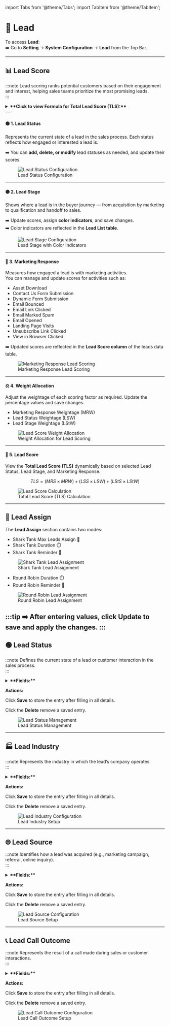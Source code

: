 import Tabs from '@theme/Tabs';
import TabItem from '@theme/TabItem';

# 🧲 **Lead**

To access **Lead**:  
➡️ Go to **Setting** → **System Configuration** → **Lead** from the Top Bar.

---

## 📊 Lead Score
:::note
Lead scoring ranks potential customers based on their engagement and interest, helping sales teams prioritize the most promising leads.  
:::

<details>
<summary><strong>**Click to view Formula for Total Lead Score (TLS):**</strong></summary>
<p>
TLS = (MRS × MRW) + (LSS × LSW) + (LStS × LStW)

yaml
Copy code

Where:  
- **MRS** – Marketing Response Score  
- **MRW** – Marketing Response Weightage  
- **LSS** – Lead Status Score  
- **LSW** – Lead Status Weightage  
- **LStS** – Lead Stage Score  
- **LStW** – Lead Stage Weightage  
</p>
</details>
---

#### 🟢 **1. Lead Status**

Represents the current state of a lead in the sales process. Each status reflects how engaged or interested a lead is.  

➡️ You can **add, delete, or modify** lead statuses as needed, and update their scores.  

<figure>
  <img src="/media/system-configuration/lead/lead-score-status.png" alt="Lead Status Configuration" />
  <figcaption>Lead Status Configuration</figcaption>
</figure>

---

#### 🟣 **2. Lead Stage**

Shows where a lead is in the buyer journey — from acquisition by marketing to qualification and handoff to sales.  

➡️ Update scores, assign **color indicators**, and save changes.  
➡️ Color indicators are reflected in the **Lead List table**.  

<figure>
  <img src="/media/system-configuration/lead/lead-stage.png" alt="Lead Stage Configuration" />
  <figcaption>Lead Stage with Color Indicators</figcaption>
</figure>

---

#### 📧 **3. Marketing Response**

Measures how engaged a lead is with marketing activities.  
You can manage and update scores for activities such as:  

- Asset Download  
- Contact Us Form Submission  
- Dynamic Form Submission  
- Email Bounced  
- Email Link Clicked  
- Email Marked Spam  
- Email Opened  
- Landing Page Visits  
- Unsubscribe Link Clicked  
- View in Browser Clicked  

➡️ Updated scores are reflected in the **Lead Score column** of the leads data table.  

<figure>
  <img src="/media/system-configuration/lead/marketing-response.png" alt="Marketing Response Lead Scoring" />
  <figcaption>Marketing Response Lead Scoring</figcaption>
</figure>

---

#### ⚖️ 4. Weight Allocation

Adjust the weightage of each scoring factor as required. Update the percentage values and save changes.  

- Marketing Response Weightage (MRW)  
- Lead Status Weightage (LSW)  
- Lead Stage Weightage (LStW)  

<figure>
  <img src="/media/system-configuration/lead/weightage-allocation.png" alt="Lead Score Weight Allocation" />
  <figcaption>Weight Allocation for Lead Scoring</figcaption>
</figure>

---

#### 🧮 5. Lead Score

View the **Total Lead Score (TLS)** dynamically based on selected Lead Status, Lead Stage, and Marketing Response.  

$$
TLS = (MRS \times MRW) + (LSS \times LSW) + (LStS \times LStW)
$$


<figure>
  <img src="/media/system-configuration/lead/lead-score.png" alt="Lead Score Calculation" />
  <figcaption>Total Lead Score (TLS) Calculation</figcaption>
</figure>

---

## 👥 Lead Assign

The **Lead Assign** section contains two modes:  

<Tabs>
  <TabItem value="shark-tank" label="🦈 Shark Tank" default>
    <ul>
      <li>Shark Tank Max Leads Assign 📌</li>
      <li>Shark Tank Duration ⏱️</li>
      <li>Shark Tank Reminder 🔔</li>
    </ul>
    <figure>
      <img src="/media/system-configuration/lead/shark-tank.png" alt="Shark Tank Lead Assignment" />
      <figcaption>Shark Tank Lead Assignment</figcaption>
    </figure>
  </TabItem>

  <TabItem value="round-robin" label="🔄 Round Robin">
    <ul>
      <li>Round Robin Duration ⏱️</li>
      <li>Round Robin Reminder 🔔</li>
    </ul>
    <figure>
      <img src="/media/system-configuration/lead/round-robin.png" alt="Round Robin Lead Assignment" />
      <figcaption>Round Robin Lead Assignment</figcaption>
    </figure>
  </TabItem>
</Tabs>


:::tip
➡️ After entering values, click **Update** to save and apply the changes.
:::
---

## 🟢 Lead Status
:::note
Defines the current state of a lead or customer interaction in the sales process.  
:::
<details>
<summary><strong>**Fields:**</strong></summary> 
<p>
- **Name** – Title of the lead status  
- **Score** – Numeric value indicating priority/quality  
- **Colour** – Visual indicator for quick identification  
- **Description** – Explanation of the status meaning  
- **Active/Archive (Toggle)** – Mark as active or archive  
</p>
</details>

**Actions:** 

<Tabs>
  <TabItem value="save" label="💾 Save" default>
    <p>Click <strong>Save</strong> to store the entry after filling in all details.</p>
  </TabItem>

  <TabItem value="delete" label="🗑️ Delete">
    <p>Click the <strong>Delete</strong> remove a saved entry.</p>
  </TabItem>
</Tabs>


<figure>
  <img src="/media/system-configuration/lead/lead-status.png" alt="Lead Status Management" />
  <figcaption>Lead Status Management</figcaption>
</figure>

---

## 🏭 Lead Industry

:::note
Represents the industry in which the lead’s company operates.  
:::

<details>
<summary><strong>**Fields:**</strong></summary> 
<p> 
- **Name** – Industry label  
</p>
</details>

**Actions:**  

<Tabs>
  <TabItem value="save" label="💾 Save" default>
    <p>Click <strong>Save</strong> to store the entry after filling in all details.</p>
  </TabItem>

  <TabItem value="delete" label="🗑️ Delete">
    <p>Click the <strong>Delete</strong> remove a saved entry.</p>
  </TabItem>
</Tabs>

<figure>
  <img src="/media/system-configuration/lead/lead-industry.png" alt="Lead Industry Configuration" />
  <figcaption>Lead Industry Setup</figcaption>
</figure>

---

## 🌐 Lead Source

:::note
Identifies how a lead was acquired (e.g., marketing campaign, referral, online inquiry).  
:::

<details>
<summary><strong>**Fields:** </strong></summary> 
<p>
- **Name** – Source label  
</p>
</details>

**Actions:** 

<Tabs>
  <TabItem value="save" label="💾 Save" default>
    <p>Click <strong>Save</strong> to store the entry after filling in all details.</p>
  </TabItem>

  <TabItem value="delete" label="🗑️ Delete">
    <p>Click the <strong>Delete</strong> remove a saved entry.</p>
  </TabItem>
</Tabs> 

<figure>
  <img src="/media/system-configuration/lead/lead-source.png" alt="Lead Source Configuration" />
  <figcaption>Lead Source Setup</figcaption>
</figure>

---

## 📞 Lead Call Outcome
:::note
Represents the result of a call made during sales or customer interactions.  
:::

<details>
<summary><strong>**Fields:**</strong></summary>  
<p>
- **Name** – Call outcome label  
- **Colour** – Visual indicator for quick identification  
- **Description** – Explanation of the outcome  
</p>
</details>

**Actions:**
  
<Tabs>
  <TabItem value="save" label="💾 Save" default>
    <p>Click <strong>Save</strong> to store the entry after filling in all details.</p>
  </TabItem>

  <TabItem value="delete" label="🗑️ Delete">
    <p>Click the <strong>Delete</strong> remove a saved entry.</p>
  </TabItem>
</Tabs>  

<figure>
  <img src="/media/system-configuration/lead/lead-call-outcome.png" alt="Lead Call Outcome Configuration" />
  <figcaption>Lead Call Outcome Setup</figcaption>
</figure>

